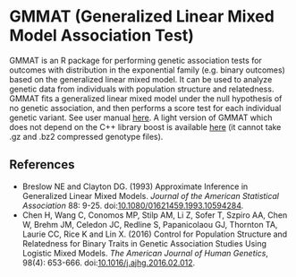 # GMMAT (Generalized Linear Mixed Model Association Test)

GMMAT is an R package for performing genetic association tests for
outcomes with distribution in the exponential family (e.g. binary
outcomes) based on the generalized linear mixed model. It can be used to
analyze genetic data from individuals with population structure and
relatedness. GMMAT fits a generalized linear mixed model under the null
hypothesis of no genetic association, and then performs a score test for
each individual genetic variant. See user manual
[here](https://content.sph.harvard.edu/xlin/dat/GMMAT_user_manual_v0.7.pdf).
A light version of GMMAT which does not depend on the C++ library boost
is available [here](https://github.com/lin-lab/GMMAT_lite) (it cannot
take .gz and .bz2 compressed genotype files).

## References

+ Breslow NE and Clayton DG. (1993) Approximate Inference in Generalized
  Linear Mixed Models. *Journal of the American Statistical Association*
  88: 9-25.
  doi:[10.1080/01621459.1993.10594284](http://dx.doi.org/10.1080/01621459.1993.10594284).
+ Chen H, Wang C, Conomos MP, Stilp AM, Li Z, Sofer T, Szpiro AA, Chen
  W, Brehm JM, Celedon JC, Redline S, Papanicolaou GJ, Thornton TA,
  Laurie CC, Rice K and Lin X. (2016) Control for Population Structure
  and Relatedness for Binary Traits in Genetic Association Studies Using
  Logistic Mixed Models. *The American Journal of Human Genetics*,
  98(4): 653-666.
  doi:[10.1016/j.ajhg.2016.02.012](https://doi.org/10.1016/j.ajhg.2016.02.012).


